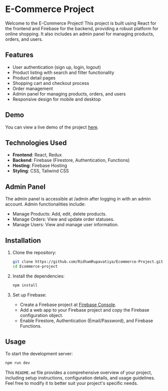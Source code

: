 # E-Commerce Project

Welcome to the E-Commerce Project! This project is built using React for the frontend and Firebase for the backend, providing a robust platform for online shopping. It also includes an admin panel for managing products, orders, and users.

## Features

- User authentication (sign up, login, logout)
- Product listing with search and filter functionality
- Product detail pages
- Shopping cart and checkout process
- Order management
- Admin panel for managing products, orders, and users
- Responsive design for mobile and desktop

## Demo

You can view a live demo of the project [here](https://ebharat-store.vercel.app/).

## Technologies Used

- **Frontend**: React, Redux
- **Backend**: Firebase (Firestore, Authentication, Functions)
- **Hosting**: Firebase Hosting
- **Styling**: CSS, Taliwind CSS

##  Admin Panel
The admin panel is accessible at /admin after logging in with an admin account. Admin functionalities include:

-  Manage Products: Add, edit, delete products.
-  Manage Orders: View and update order statuses.
-  Manage Users: View and manage user information.

## Installation

1. Clone the repository:

    ```bash
    git clone https://github.com/RidhamRupavatiya/Ecommerce-Project.git
    cd Ecommerce-project
    ```

2. Install the dependencies:

    ```bash
    npm install
    ```

3. Set up Firebase:

    - Create a Firebase project at [Firebase Console](https://console.firebase.google.com/).
    - Add a web app to your Firebase project and copy the Firebase configuration object.
    - Enable Firestore, Authentication (Email/Password), and Firebase Functions.

## Usage

To start the development server:

```bash 
npm run dev
```

This `README.md` file provides a comprehensive overview of your project, including setup instructions, configuration details, and usage guidelines. Feel free to modify it to better suit your project's specific needs.
